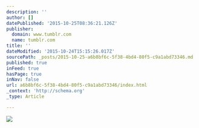 ```yaml
---
description: ''
author: []
datePublished: '2015-10-25T08:36:21.126Z'
publisher:
  domain: www.tumblr.com
  name: tumblr.com
title: ''
dateModified: '2015-10-24T15:15:26.017Z'
sourcePath: _posts/2015-10-25-a6b8bf6c-5f38-4bd4-80f5-c9a1abd73346.md
published: true
inFeed: true
hasPage: true
inNav: false
url: a6b8bf6c-5f38-4bd4-80f5-c9a1abd73346/index.html
_context: 'http://schema.org'
_type: Article

---
```

![](https://41.media.tumblr.com/3064758b4e11ef816358b63b8972fb47/tumblr_mvqkb4VOUC1qb815co1_1280.jpg)